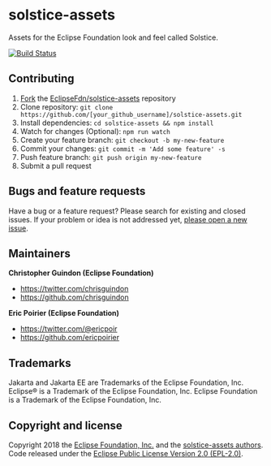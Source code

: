 # solstice-assets
Assets for the Eclipse Foundation look and feel called Solstice. 

[![Build Status](https://travis-ci.org/EclipseFdn/solstice-assets.svg?branch=master)](https://travis-ci.org/EclipseFdn/solstice-assets)

## Contributing

1. [Fork](https://help.github.com/articles/fork-a-repo/) the [EclipseFdn/solstice-assets](https://github.com/EclipseFdn/solstice-assets) repository
2. Clone repository: `git clone https://github.com/[your_github_username]/solstice-assets.git`
3. Install dependencies: `cd solstice-assets && npm install`
4. Watch for changes (Optional): `npm run watch`
5. Create your feature branch: `git checkout -b my-new-feature`
6. Commit your changes: `git commit -m 'Add some feature' -s`
7. Push feature branch: `git push origin my-new-feature`
8. Submit a pull request

## Bugs and feature requests

Have a bug or a feature request? Please search for existing and closed issues. If your problem or idea is not addressed yet, [please open a new issue](https://github.com/eclipsefdn/solstice-assets/issues/new).

## Maintainers

**Christopher Guindon (Eclipse Foundation)**

- <https://twitter.com/chrisguindon>
- <https://github.com/chrisguindon>

**Eric Poirier (Eclipse Foundation)**

- <https://twitter.com/@ericpoir>
- <https://github.com/ericpoirier>

## Trademarks

Jakarta and Jakarta EE are Trademarks of the Eclipse Foundation, Inc.
Eclipse® is a Trademark of the Eclipse Foundation, Inc.
Eclipse Foundation is a Trademark of the Eclipse Foundation, Inc.

## Copyright and license

Copyright 2018 the [Eclipse Foundation, Inc.](https://www.eclipse.org) and the [solstice-assets authors](https://github.com/eclipsefdn/solstice-assets/graphs/contributors). Code released under the [Eclipse Public License Version 2.0 (EPL-2.0)](https://github.com/EclipseFdn/solstice-assets/blob/src/LICENSE). 
